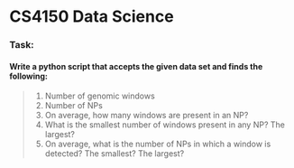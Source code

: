 # CS4150 Data Science

### Task:

#### Write a python script that accepts the given data set and finds the following:

> 1. Number of genomic windows
> 2. Number of NPs
> 3. On average, how many windows are present in an NP?
> 4. What is the smallest number of windows present in any NP? The largest?
> 5. On average, what is the number of NPs in which a window is detected? The smallest? The largest?